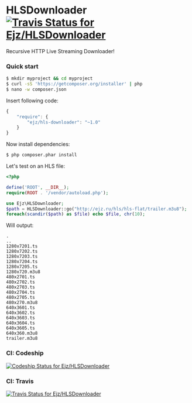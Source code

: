 # HLSDownloader [![Travis Status for Ejz/HLSDownloader](https://travis-ci.org/Ejz/HLSDownloader.svg?branch=master)](https://travis-ci.org/Ejz/HLSDOwnloader)

Recursive HTTP Live Streaming Downloader!

### Quick start

```bash
$ mkdir myproject && cd myproject
$ curl -sS 'https://getcomposer.org/installer' | php
$ nano -w composer.json
```

Insert following code:

```javascript
{
    "require": {
        "ejz/hls-downloader": "~1.0"
    }
}
```

Now install dependencies:

```bash
$ php composer.phar install
```

Let's test on an HLS file:

```php
<?php

define('ROOT', __DIR__);
require(ROOT . '/vendor/autoload.php');

use Ejz\HLSDownloader;
$path = HLSDownloader::go("http://ejz.ru/hls/hls-flat/trailer.m3u8");
foreach(scandir($path) as $file) echo $file, chr(10);
```

Will output:

```
.
..
1280x7201.ts
1280x7202.ts
1280x7203.ts
1280x7204.ts
1280x7205.ts
1280x720.m3u8
480x2701.ts
480x2702.ts
480x2703.ts
480x2704.ts
480x2705.ts
480x270.m3u8
640x3601.ts
640x3602.ts
640x3603.ts
640x3604.ts
640x3605.ts
640x360.m3u8
trailer.m3u8
```

### CI: Codeship

[![Codeship Status for Ejz/HLSDownloader](https://codeship.com/projects/bcd7db20-6abb-0132-5494-2e0b75730361/status)](https://codeship.com/projects/53779)

### CI: Travis

[![Travis Status for Ejz/HLSDownloader](https://travis-ci.org/Ejz/HLSDownloader.svg?branch=master)](https://travis-ci.org/Ejz/HLSDownloader)
